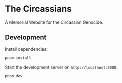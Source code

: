 # The Circassians

A Memorial Website for the Circassian Genocide.

## Development

Install dependencies:

```bash
pnpm install
```

Start the development server on `http://localhost:3000`:

```bash
pnpm dev
```
